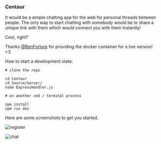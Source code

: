 ### Centaur

It would be a simple chatting app for the web for personal threads between people. The only way
to start chatting with somebody would be to share a unique link with them which would connect you
with them instantly!

Cool, right?

Thanks [@BenForture](https://github.com/xbenjii) for providing the docker container for a live version! <3

How to start a development state:
```
# clone the repo

cd Centaur
cd Source/Server/
node ExpressHandler.js

# on another cmd / terminal process

npm install
npm run dev
```

Here are some screenshots to get you started.

![register](https://cdn.discordapp.com/attachments/450672644090757142/490962395121057807/unknown.png)

![chat](https://cdn.discordapp.com/attachments/412309229878378500/492236299047272448/unknown.png)
